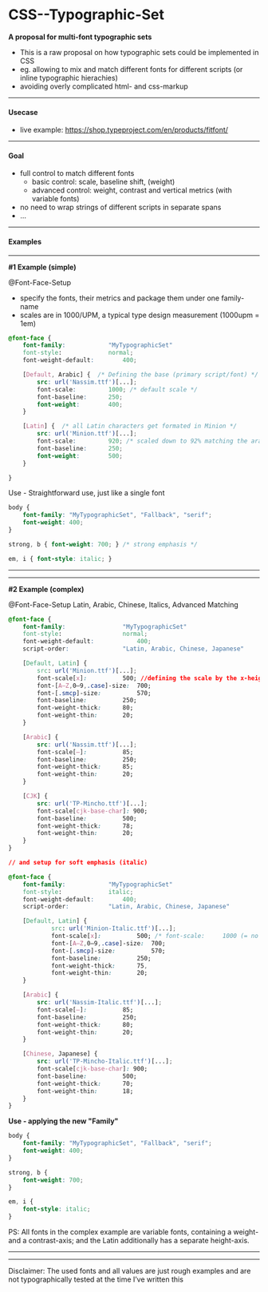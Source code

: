 # CSS--Typographic-Set

**A proposal for multi-font typographic sets**
- This is a raw proposal on how typographic sets could be implemented in CSS
- eg. allowing to mix and match different fonts for different scripts (or inline typographic hierachies)
- avoiding overly complicated html- and css-markup


----------------------------------
#### Usecase
- live example: https://shop.typeproject.com/en/products/fitfont/


----------------------------------
#### Goal
- full control to match different fonts
  - basic control: scale, baseline shift, (weight)
   - advanced control: weight, contrast and vertical metrics (with variable fonts)
- no need to wrap strings of different scripts in separate spans
- ...
---------------------------------------------------------------------
#### Examples

----------------------------------
**#1 Example (simple)**

@Font-Face-Setup
- specify the fonts, their metrics and package them under one family-name
- scales are in 1000/UPM, a typical type design measurement (1000upm = 1em)

```css
@font-face {
	font-family: 			"MyTypographicSet"
	font-style: 			normal;
	font-weight-default: 		400;

	[Default, Arabic] {  /* Defining the base (primary script/font) */
		src: url('Nassim.ttf')[...];
		font-scale: 		1000; /* default scale */
		font-baseline: 		250;
		font-weight: 		400;
	}

	[Latin] {  /* all Latin characters get formated in Minion */
		src: url('Minion.ttf')[...];
		font-scale:  		920; /* scaled down to 92% matching the arabic */
		font-baseline: 		250;
		font-weight: 		500;
	}

}
```

Use - Straightforward use, just like a single font
```css
body {
	font-family: "MyTypographicSet", "Fallback", "serif";
	font-weight: 400;
}

strong, b { font-weight: 700; } /* strong emphasis */

em, i { font-style: italic; }
```

---------------------------------------------------------------------
---------------------------------------------------------------------



**#2 Example (complex)**

@Font-Face-Setup
Latin, Arabic, Chinese, Italics, Advanced Matching

```css
@font-face {
	font-family: 				"MyTypographicSet"
	font-style: 				normal;
	font-weight-default: 			400;
	script-order: 				"Latin, Arabic, Chinese, Japanese"

	[Default, Latin] {
		src: url('Minion.ttf')[...];
		font-scale[x]:  		500; //defining the scale by the x-height;
		font-[A–Z,0–9,.case]-size: 	700;
		font-[.smcp]-size: 			570;
		font-baseline: 			250;
		font-weight-thick: 		80;
		font-weight-thin: 		20;
	}

	[Arabic] {
		src: url('Nassim.ttf')[...];
		font-scale[–]: 			85;
		font-baseline: 			250;
		font-weight-thick: 		85;
		font-weight-thin: 		20;
	}

	[CJK] {
		src: url('TP-Mincho.ttf')[...];
		font-scale[cjk-base-char]: 900;
		font-baseline: 			500;
		font-weight-thick: 		78;
		font-weight-thin: 		20;
	}
}

// and setup for soft emphasis (italic)

@font-face {
	font-family: 			"MyTypographicSet"
	font-style: 			italic;
	font-weight-default: 		400;
	script-order: 			"Latin, Arabic, Chinese, Japanese"

	[Default, Latin] {
			src: url('Minion-Italic.ttf')[...];
			font-scale[x]:  		500; /* font-scale: 	1000 (= no change); */
			font-[A–Z,0–9,.case]-size: 	700;
			font-[.smcp]-size: 			570;
			font-baseline: 			250;
			font-weight-thick: 		75,
			font-weight-thin: 		20;
	}

	[Arabic] {
		src: url('Nassim-Italic.ttf')[...];
		font-scale[–]: 			85;
		font-baseline: 			250;
		font-weight-thick: 		80;
		font-weight-thin: 		20;
	}

	[Chinese, Japanese] {
		src: url('TP-Mincho-Italic.ttf')[...];
		font-scale[cjk-base-char]: 900;
		font-baseline: 			500;
		font-weight-thick: 		70;
		font-weight-thin: 		18;
	}
}
```

**Use - applying the new "Family"**
```css
body {
	font-family: "MyTypographicSet", "Fallback", "serif";
	font-weight: 400;
}

strong, b {
	font-weight: 700;
}

em, i {
	font-style: italic;
}

```

PS: All fonts in the complex example are variable fonts, containing a weight- and a contrast-axis; and the Latin additionally has a separate height-axis.



---------------------------------------------------------------------
---------------------------------------------------------------------

Disclaimer: The used fonts and all values are just rough examples and are not typographically tested at the time I’ve written this
